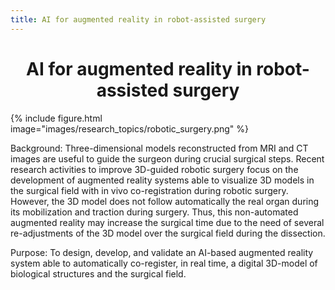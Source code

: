 ```yaml
---
title: AI for augmented reality in robot-assisted surgery
---
```


# <center><i class="AI for augmented reality in robot-assisted surgery"></i>AI for augmented reality in robot-assisted surgery</center>

{%
  include figure.html
  image="images/research_topics/robotic_surgery.png"
%}

Background: Three-dimensional models reconstructed from MRI and CT images are useful to guide the surgeon during crucial surgical steps. Recent research activities to improve 3D-guided robotic surgery focus on the development of augmented reality systems able to visualize 3D models in the surgical field with in vivo co-registration during robotic surgery. However, the 3D model does not follow automatically the real organ during its mobilization and traction during surgery. Thus, this non-automated augmented reality may increase the surgical time due to the need of several re-adjustments of the 3D model over the surgical field during the dissection.

Purpose: To design, develop, and validate an AI-based augmented reality system able to automatically co-register, in real time, a digital 3D-model of biological structures and the surgical field.


